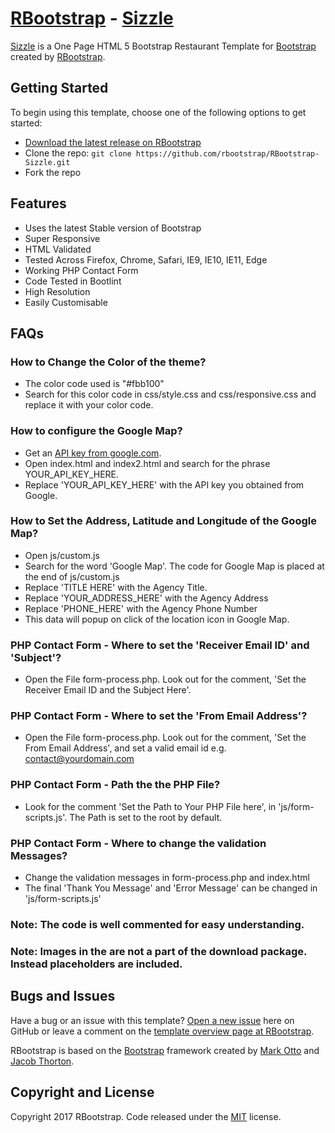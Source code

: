 # [RBootstrap](http://rbootstrap.com/) - [Sizzle](http://rbootstrap.com/sizzle/)

[Sizzle](http://rbootstrap.com/sizzle/) is a One Page HTML 5 Bootstrap Restaurant Template for [Bootstrap](http://getbootstrap.com/) created by [RBootstrap](http://rbootstrap.com/).

## Getting Started

To begin using this template, choose one of the following options to get started:
* [Download the latest release on RBootstrap](http://rbootstrap.com/sizzle/)
* Clone the repo: `git clone https://github.com/rbootstrap/RBootstrap-Sizzle.git`
* Fork the repo

## Features
* Uses the latest Stable version of Bootstrap
* Super Responsive
* HTML Validated
* Tested Across Firefox, Chrome, Safari, IE9, IE10, IE11, Edge
* Working PHP Contact Form
* Code Tested in Bootlint
* High Resolution
* Easily Customisable

## FAQs
### How to Change the Color of the theme?
* The color code used is "#fbb100"
* Search for this color code in css/style.css and css/responsive.css and replace it with your color code.

### How to configure the Google Map?
* Get an [API key from google.com](https://developers.google.com/maps/documentation/javascript/get-api-key).
* Open index.html and index2.html and search for the phrase YOUR_API_KEY_HERE.
* Replace 'YOUR_API_KEY_HERE' with the API key you obtained from Google.

### How to Set the Address, Latitude and Longitude of the Google Map?
* Open js/custom.js<br/>
* Search for the word 'Google Map'. The code for Google Map is placed at the end of js/custom.js<br/>
* Replace 'TITLE HERE' with the Agency Title.<br/>
* Replace 'YOUR_ADDRESS_HERE' with the Agency Address<br/>
* Replace 'PHONE_HERE' with the Agency Phone Number<br/>
* This data will popup on click of the location icon in Google Map.

### PHP Contact Form - Where to set the 'Receiver Email ID' and 'Subject'?
* Open the File form-process.php. Look out for the comment, 'Set the Receiver Email ID and the Subject Here'.

### PHP Contact Form - Where to set the 'From Email Address'?
* Open the File form-process.php. Look out for the comment, 'Set the From Email Address', and set a valid email id e.g.
contact@yourdomain.com

### PHP Contact Form - Path the the PHP File?
* Look for the comment 'Set the Path to Your PHP File here', in 'js/form-scripts.js'. The Path is set to the root by default.

### PHP Contact Form - Where to change the validation Messages?
* Change the validation messages in form-process.php and index.html
* The final 'Thank You Message' and 'Error Message' can be changed in 'js/form-scripts.js'

### Note: The code is well commented for easy understanding.

### Note: Images in the are not a part of the download package. Instead placeholders are included. 

## Bugs and Issues

Have a bug or an issue with this template? [Open a new issue](https://github.com/rbootstrap/RBootstrap-Sizzle/issues) here on GitHub or leave a comment on the [template overview page at RBootstrap](http://rbootstrap.com/sizzle/).

RBootstrap is based on the [Bootstrap](http://getbootstrap.com/) framework created by [Mark Otto](https://twitter.com/mdo) and [Jacob Thorton](https://twitter.com/fat).

## Copyright and License

Copyright 2017 RBootstrap. Code released under the [MIT](https://github.com/rbootstrap/RBootstrap-Sizzle/blob/master/LICENSE) license.

